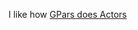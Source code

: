 I like how [GPars does Actors](http://www.gpars.org/webapp/guide/index.html#_user_guide_to_actors)

